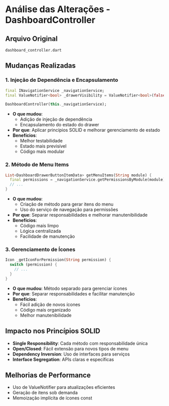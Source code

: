 # Análise das Alterações - DashboardController

## Arquivo Original
`dashboard_controller.dart`

## Mudanças Realizadas

### 1. Injeção de Dependência e Encapsulamento
```dart
final INavigationService _navigationService;
final ValueNotifier<bool> _drawerVisibility = ValueNotifier<bool>(false);

DashboardController(this._navigationService);
```
- **O que mudou**: 
  - Adição de injeção de dependência
  - Encapsulamento do estado do drawer
- **Por que**: Aplicar princípios SOLID e melhorar gerenciamento de estado
- **Benefícios**:
  - Melhor testabilidade
  - Estado mais previsível
  - Código mais modular

### 2. Método de Menu Items
```dart
List<DashboardDrawerButtonItemData> getMenuItems(String module) {
  final permissions = _navigationService.getPermissionsByModule(module);
  // ...
}
```
- **O que mudou**: 
  - Criação de método para gerar itens do menu
  - Uso do serviço de navegação para permissões
- **Por que**: Separar responsabilidades e melhorar manutenibilidade
- **Benefícios**:
  - Código mais limpo
  - Lógica centralizada
  - Facilidade de manutenção

### 3. Gerenciamento de Ícones
```dart
Icon _getIconForPermission(String permission) {
  switch (permission) {
    // ...
  }
}
```
- **O que mudou**: Método separado para gerenciar ícones
- **Por que**: Separar responsabilidades e facilitar manutenção
- **Benefícios**:
  - Fácil adição de novos ícones
  - Código mais organizado
  - Melhor manutenibilidade

## Impacto nos Princípios SOLID
- **Single Responsibility**: Cada método com responsabilidade única
- **Open/Closed**: Fácil extensão para novos tipos de menu
- **Dependency Inversion**: Uso de interfaces para serviços
- **Interface Segregation**: APIs claras e específicas

## Melhorias de Performance
- Uso de ValueNotifier para atualizações eficientes
- Geração de itens sob demanda
- Memoização implícita de ícones const